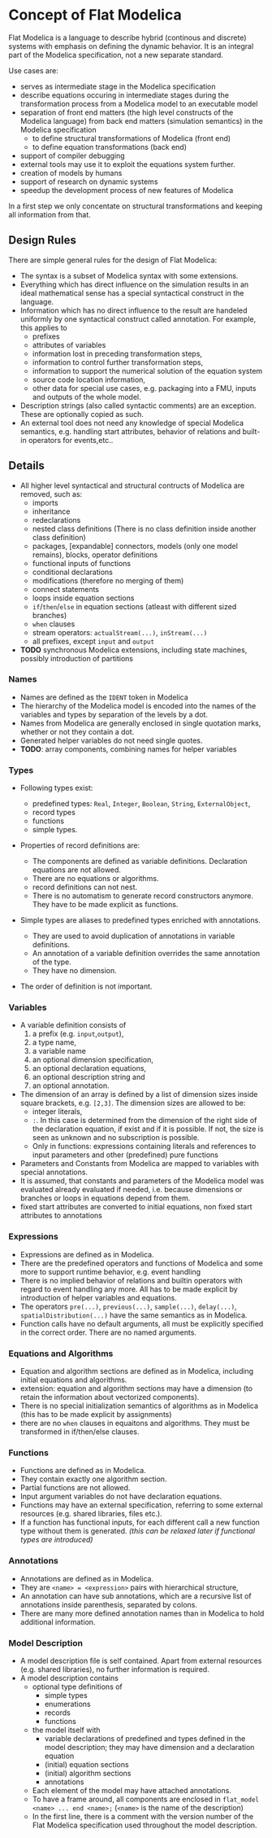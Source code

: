 # Concept of Flat Modelica

Flat Modelica is a language to describe hybrid (continous and discrete) systems with emphasis on defining the dynamic behavior. 
It is an integral part of the Modelica specification, not a new separate standard. 

Use cases are:
* serves as intermediate stage in the Modelica specification
* describe equations occuring in intermediate stages during the transformation process from a Modelica model to an executable model
* separation of front end matters (the high level constructs of the Modelica language) from back end matters (simulation semantics) in the Modelica specification
   * to define structural transformations of Modelica (front end)
   * to define equation transformations (back end)
* support of compiler debugging
* external tools may use it to exploit the equations system further. 
* creation of models by humans 
* support of research on dynamic systems
* speedup the development process of new features of Modelica

In a first step we only concentate on structural transformations and keeping all information from that.

## Design Rules 

There are simple general rules for the design of Flat Modelica:

* The syntax is a subset of Modelica syntax with some extensions.
* Everything which has direct influence on the simulation results in an ideal mathematical sense has a special syntactical construct in the language.
* Information which has no direct influence to the result are handeled uniformly by one syntactical construct called annotation. For example, this applies to
   * prefixes
   * attributes of variables 
   * information lost in preceding transformation steps,
   * information to control further transformation steps,
   * information to support the numerical solution of the equation system
   * source code location information, 
   * other data for special use cases, e.g. packaging into a FMU, inputs and outputs of the whole model.
* Description strings (also called syntactic comments) are an exception. These are optionally copied as such.
* An external tool does not need any knowledge of special Modelica semantics, e.g. handling start attributes, behavior of relations and built-in operators for events,etc..

## Details

* All higher level syntactical and structural contructs of Modelica are removed, such as:
   * imports
   * inheritance
   * redeclarations
   * nested class definitions (There is no class definition inside another class definition)
   * packages, [expandable] connectors, models (only one model remains), blocks, operator definitions
   * functional inputs of functions
   * conditional declarations
   * modifications (therefore no merging of them)
   * connect statements
   * loops inside equation sections
   * `if`/`then`/`else` in equation sections (atleast with different sized branches)
   * `when` clauses
   * stream operators: `actualStream(...)`, `inStream(...)`
   * all prefixes, except `input` and `output`
* __TODO__ synchronous Modelica extensions, including state machines, possibly introduction of partitions

### Names

* Names are defined as the `IDENT` token in Modelica
* The hierarchy of the Modelica model is encoded into the names of the variables and types by separation of the levels by a dot.
* Names from Modelica are generally enclosed in single quotation marks, whether or not they contain a dot.  
* Generated helper variables do not need single quotes. 
* __TODO__: array components, combining names for helper variables

### Types

* Following types exist:
   * predefined types: `Real`, `Integer`, `Boolean`, `String`, `ExternalObject`,
   * record types
   * functions
   * simple types.
   
* Properties of record definitions are:
   * The components are defined as variable definitions. Declaration equations are not allowed.
   * There are no equations or algorithms.
   * record definitions can not nest.
   * There is no automatism to generate record constructors anymore. They have to be made explicit as functions.

* Simple types are aliases to predefined types enriched with annotations. 
   * They are used to avoid duplication of annotations in variable definitions. 
   * An annotation of a variable definition overrides the same annotation of the type.
   * They have no dimension.

* The order of definition is not important.

### Variables

* A variable definition consists of
   1. a prefix (e.g. `input`,`output`),
   1. a type name,
   1. a variable name
   1. an optional dimension specification,
   1. an optional declaration equations,
   1. an optional description string and
   1. an optional annotation.
* The dimension of an array is defined by a list of dimension sizes inside square brackets, e.g. `[2,3]`. The dimension sizes are allowed to be: 
   * integer literals,
   * `:`. In this case is determined from the dimension of the right side of the declaration equation, if exist and if it is possible. If not, the size is seen as unknown and no subscription is possible.
   * Only in functions: expressions containing literals and references to input parameters and other (predefined) pure functions
* Parameters and Constants from Modelica are mapped to variables with special annotations.
* It is assumed, that constants and parameters of the Modelica model was evaluated already evaluated if needed, i.e. because dimensions or branches or loops in equations depend from them.
* fixed start attributes are converted to initial equations, non fixed start attributes to annotations

### Expressions

* Expressions are defined as in Modelica.
* There are the predefined operators and functions of Modelica and some more to support runtime behavior, e.g. event handling
* There is no implied behavior of relations and builtin operators with regard to event handling any more. All has to be made explicit by introduction of helper variables and equations.
* The operators `pre(...)`, `previous(...)`, `sample(...)`, `delay(...)`, `spatialDistribution(...)` have the same semantics as in Modelica.
* Function calls have no default arguments, all must be explicitly specified in the correct order. There are no named arguments.

### Equations and Algorithms 
* Equation and algorithm sections are defined as in Modelica, including initial equations and algorithms.
* extension: equation and algorithm sections may have a dimension (to retain the information about vectorized components).
* There is no special initialization semantics of algorithms as in Modelica (this has to be made explicit by assignments)
* there are no `when` clauses in equaitons and algorithms. They must be transformed in if/then/else clauses.

### Functions

* Functions are defined as in Modelica.
* They contain exactly one algorithm section.
* Partial functions are not allowed.
* Input argument variables do not have declaration equations. 
* Functions may have an external specification, referring to some external resources (e.g. shared libraries, files etc.).
* If a function has functional inputs, for each different call a new function type without them is generated. _(this can be relaxed later if functional types are introduced)_

### Annotations

* Annotations are defined as in Modelica.
* They are `<name> = <expression>` pairs with hierarchical structure,
* An annotation can have sub annotations, which are a recursive list of annotations inside parenthesis, separated by colons.
* There are many more defined annotation names than in Modelica to hold additional information.

### Model Description
* A model description file is self contained. Apart from external resources (e.g. shared libraries), no further information is required.
* A model description contains
   * optional type definitions of
     * simple types
     * enumerations
     * records
     * functions
   * the model itself with
     * variable declarations of predefined and types defined in the model description; they may have dimension and a declaration equation 
     * (initial) equation sections
     * (initial) algorithm sections
     * annotations
   * Each element of the model may have attached annotations.
   * To have a frame around, all components are enclosed in `flat_model <name> ... end <name>;` (`<name>` is the name of the description)
   * In the first line, there is a comment with the version number of the Flat Modelica specification used throughout the model description.
